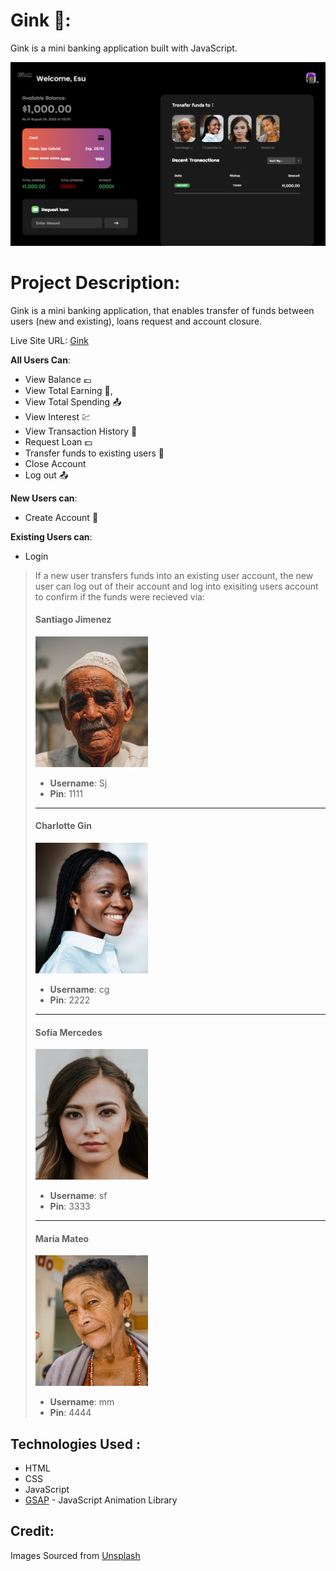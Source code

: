 # **Gink** 🏦:
Gink is a mini banking application built with JavaScript.

![Pictorial Description of Gink](./img/view.png)


# **Project Description**:

Gink is a mini banking application, that enables transfer of funds between users (new and existing), loans request and account closure. 

Live Site URL: [Gink](https://gink.netlify.app)

**All Users Can**:

- View Balance 💶
- View Total Earning 📩, 
- View Total Spending 📤 
- View Interest 💹
- View Transaction History 📜
- Request Loan 💵
- Transfer funds to existing users 💸
- Close Account
- Log out 📤

**New Users can**: 
- Create Account 📂

**Existing Users can**: 
- Login

> If a new user transfers funds into an existing user account, the new user can log out of their account and log into exisiting users account to confirm if the funds were recieved via:
>
> #### **Santiago Jimenez** </br>
>
> <img src="./img/img-1.jpg" width="180" height="auto"> </br>
>
> - **Username**: Sj
> - **Pin**: 1111
>
> ---
>
> #### **Charlotte Gin** </br>
>
> <img src="./img/img-2.jpg" width="180" height="auto"> </br>
>
> - **Username**: cg
> - **Pin**: 2222
>
> ---
>
> #### **Sofía Mercedes** </br>
>
> <img src="./img/img-3.jpg" width="180" height="auto"> </br>
>
> - **Username**: sf
> - **Pin**: 3333
>
> ---
>
> #### **María Mateo** </br>
>
> <img src="./img/img-4.jpg" width="180" height="auto"> </br>
>
> - **Username**: mm
> - **Pin**: 4444 </br>

## **Technologies Used** :
- HTML
- CSS
- JavaScript
- [GSAP](https://greensock.com/gsap/) - JavaScript Animation Library



## **Credit**: 
Images Sourced from [Unsplash](https://unsplash.com)